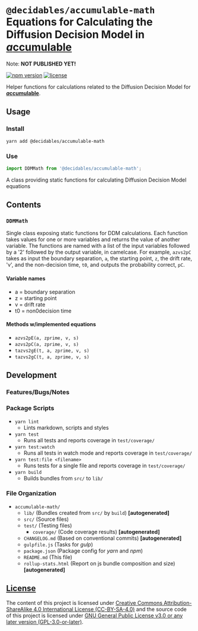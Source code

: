 <!--lint ignore first-heading-level  maximum-heading-length-->

# **`@decidables/accumulable-math`**<br>Equations for Calculating the Diffusion Decision Model in [<b><i>a</i>ccumulable</b>](https://decidables.github.io/accumulable)

Note: **NOT PUBLISHED YET!**

[![npm version](https://img.shields.io/npm/v/@decidables/accumulable-math?logo=npm)](https://www.npmjs.com/package/@decidables/accumulable-math)
[![license](https://img.shields.io/npm/l/@decidables/accumulable-math?color=informational)](https://github.com/decidables/decidables/blob/main/LICENSE.md)

Helper functions for calculations related to the Diffusion Decision Model for
[<b><i>a</i>ccumulable</b>](https://decidables.github.io/accumulable).

## Usage

### Install

```shell
yarn add @decidables/accumulable-math
```

### Use

```javascript
import DDMMath from '@decidables/accumulable-math';
```

A class providing static functions for calculating Diffusion Decision Model equations

## Contents

### `DDMMath`

Single class exposing static functions for DDM calculations. Each function takes values for one or
more variables and returns the value of another variable. The functions are named with a list of the
input variables followed by a '2' followed by the output variable, in camelcase. For example,
`azvs2pC` takes as input the boundary separation, `a`, the starting point, `z`, the drift rate, 'v',
and the non-decision time, `t0`, and outputs the probability correct, `pC`.

#### Variable names

- a = boundary separation
- z = starting point
- v = drift rate
- t0 = non0decision time

#### Methods w/implemented equations

- `azvs2pE(a, zprime, v, s)`
- `azvs2pC(a, zprime, v, s)`
- `tazvs2gE(t, a, zprime, v, s)`
- `tazvs2gC(t, a, zprime, v, s)`

## Development

### Features/Bugs/Notes

### Package Scripts

- `yarn lint`
  - Lints markdown, scripts and styles
- `yarn test`
  - Runs all tests and reports coverage in `test/coverage/`
- `yarn test:watch`
  - Runs all tests in watch mode and reports coverage in `test/coverage/`
- `yarn test:file <filename>`
  - Runs tests for a single file and reports coverage in `test/coverage/`
- `yarn build`
  - Builds bundles from `src/` to `lib/`

### File Organization

- `accumulable-math/`
  - `lib/` (Bundles created from `src/` by `build`) **\[autogenerated\]**
  - `src/` (Source files)
  - `test/` (Testing files)
    - `coverage/` (Code coverage results) **\[autogenerated\]**
  - `CHANGELOG.md` (Based on conventional commits) **\[autogenerated\]**
  - `gulpfile.js` (Tasks for *gulp*)
  - `package.json` (Package config for *yarn* and *npm*)
  - `README.md` (This file)
  - `rollup-stats.html` (Report on js bundle composition and size) **\[autogenerated\]**

## [License](https://github.com/decidables/decidables/blob/main/LICENSE.md)

The content of this project is licensed under [Creative Commons Attribution-ShareAlike 4.0
International License (CC-BY-SA-4.0)](https://creativecommons.org/licenses/by-sa/4.0/) and the
source code of this project is licensed under [GNU General Public License v3.0 or any later version
(GPL-3.0-or-later)](https://www.gnu.org/licenses/gpl-3.0.html).
